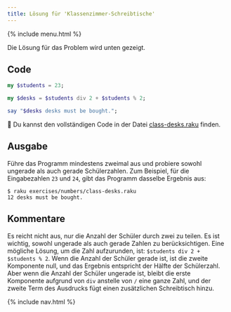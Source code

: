 ```yaml
---
title: Lösung für 'Klassenzimmer-Schreibtische'
---
```


{% include menu.html %}

Die Lösung für das Problem wird unten gezeigt.

## Code

```raku
my $students = 23;

my $desks = $students div 2 + $students % 2;

say "$desks desks must be bought.";
```

🦋 Du kannst den vollständigen Code in der Datei [class-desks.raku](https://github.com/ash/raku-course/blob/master/exercises/numbers/class-desks.raku) finden.

## Ausgabe

Führe das Programm mindestens zweimal aus und probiere sowohl ungerade als auch gerade Schülerzahlen. Zum Beispiel, für die Eingabezahlen `23` und `24`, gibt das Programm dasselbe Ergebnis aus:

```console
$ raku exercises/numbers/class-desks.raku
12 desks must be bought.
```

## Kommentare

Es reicht nicht aus, nur die Anzahl der Schüler durch zwei zu teilen. Es ist wichtig, sowohl ungerade als auch gerade Zahlen zu berücksichtigen. Eine mögliche Lösung, um die Zahl aufzurunden, ist: `$students div 2 + $students % 2`. Wenn die Anzahl der Schüler gerade ist, ist die zweite Komponente null, und das Ergebnis entspricht der Hälfte der Schülerzahl. Aber wenn die Anzahl der Schüler ungerade ist, bleibt die erste Komponente aufgrund von `div` anstelle von `/` eine ganze Zahl, und der zweite Term des Ausdrucks fügt einen zusätzlichen Schreibtisch hinzu.

{% include nav.html %}